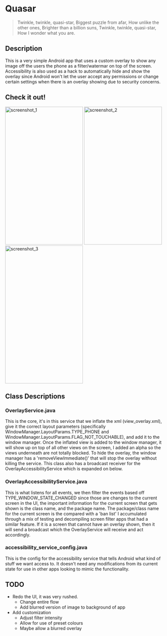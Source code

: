 # Quasar #

> Twinkle, twinkle, quasi-star,
> Biggest puzzle from afar,
> How unlike the other ones,
> Brighter than a billion suns,
> Twinkle, twinkle, quasi-star,
> How I wonder what you are.

## Description ##

This is a very simple Android app that uses a custom overlay to show any image off the users the phone as a filter/watermar on top of the screen. Accessibility is also used as a hack to automatically hide and show the overlay since Android won't let the user accept any permissions or change certain settings when there is an overlay showing due to security concerns.

## Check it out! ##

<img src="https://user-images.githubusercontent.com/21000943/34424927-64f6e526-ebf5-11e7-9d17-470e91c0d0b7.png" width="250" height="444" title="screenshot_1"> <img src="https://user-images.githubusercontent.com/21000943/34424930-66ada1ca-ebf5-11e7-9111-649bc011a4e6.png" width="250" height="444" title="screenshot_2"> <img src="https://user-images.githubusercontent.com/21000943/34424931-67681d84-ebf5-11e7-9aaa-67636d3c01e1.png" width="250" height="444" title="screenshot_3">

## Class Descriptions ##

### OverlayService.java ###

This is the core, it's in this service that we inflate the xml (view_overlay.xml), give it the correct layout parameters (specifically WindowManager.LayoutParams.TYPE_PHONE and WindowManager.LayoutParams.FLAG_NOT_TOUCHABLE), and add it to the window manager. Once the inflated view is added to the window manager, it will show up on top of all other views on the screen, I added an alpha so the views underneath are not totally blocked. To hide the overlay, the window manager has a 'removeViewImmediate()' that will stop the overlay without killing the service. This class also has a broadcast receiver for the OverlayAccessibilityService which is expanded on below.

### OverlayAccessibilityService.java ###

This is what listens for all events, we then filter the events based off TYPE_WINDOW_STATE_CHANGED since those are changes to the current screen in the UI, the important information for the current screen that gets shown is the class name, and the package name. The package/class name for the current screen is the compared with a 'ban list' I accumulated through a mix of testing and decompiling screen filter apps that had a similar feature. If it is a screen that cannot have an overlay shown, then it will send a broadcast which the OverlayService will receive and act accordingly.

### accessibility_service_config.java ###

This is the config for the accessibility service that tells Android what kind of stuff we want access to. It doesn't need any modifications from its current state for use in other apps looking to mimic the functionality.

## TODO ##

* Redo the UI, it was very rushed.
  * Change entire flow
  * Add blurred version of image to background of app
* Add customization
  * Adjust filter intensity
  * Allow for use of preset colours
  * Maybe allow a blurred overlay
